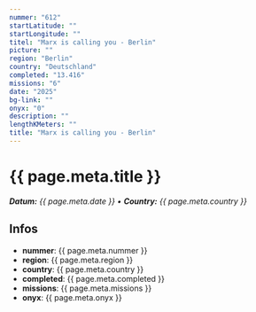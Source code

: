 ```yaml
---
nummer: "612"
startLatitude: ""
startLongitude: ""
titel: "Marx is calling you - Berlin"
picture: ""
region: "Berlin"
country: "Deutschland"
completed: "13.416"
missions: "6"
date: "2025"
bg-link: ""
onyx: "0"
description: ""
lengthKMeters: ""
title: "Marx is calling you - Berlin"
---
```


# {{ page.meta.title }}
_**Datum:** {{ page.meta.date }} • **Country:** {{ page.meta.country }}_

## Infos
- **nummer**: {{ page.meta.nummer }}
- **region**: {{ page.meta.region }}
- **country**: {{ page.meta.country }}
- **completed**: {{ page.meta.completed }}
- **missions**: {{ page.meta.missions }}
- **onyx**: {{ page.meta.onyx }}

